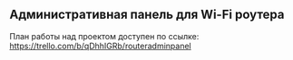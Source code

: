 ## Административная панель для Wi-Fi роутера

План работы над проектом доступен по ссылке:
https://trello.com/b/qDhhIGRb/routeradminpanel